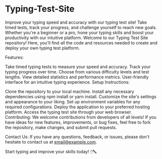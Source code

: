 # Typing-Test-Site
 Improve your typing speed and accuracy with our typing test site! Take timed tests, track your progress, and challenge yourself to reach new goals. Whether you're a beginner or a pro, hone your typing skills and boost your productivity with our intuitive platform.
Welcome to our Typing Test Site repository! Here, you'll find all the code and resources needed to create and deploy your own typing test platform.

Features:

Take timed typing tests to measure your speed and accuracy.
Track your typing progress over time.
Choose from various difficulty levels and test lengths.
View detailed statistics and performance metrics.
User-friendly interface for an intuitive typing experience.
Setup Instructions:

Clone the repository to your local machine.
Install any necessary dependencies using npm install or yarn install.
Customize the site's settings and appearance to your liking.
Set up environment variables for any required configurations.
Deploy the application to your preferred hosting platform.
Access the typing test site through your web browser.
Contributing:
We welcome contributions from developers of all levels! If you have ideas for new features, improvements, or bug fixes, feel free to fork the repository, make changes, and submit pull requests.

Contact Us:
If you have any questions, feedback, or issues, please don't hesitate to contact us at email@example.com.

Start typing and improve your skills today! 🖱️🔤
